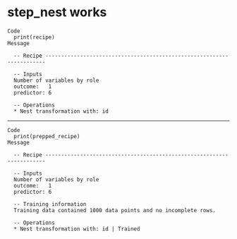 # step_nest works

    Code
      print(recipe)
    Message
      
      -- Recipe ----------------------------------------------------------------------
      
      -- Inputs 
      Number of variables by role
      outcome:   1
      predictor: 6
      
      -- Operations 
      * Nest transformation with: id

---

    Code
      print(prepped_recipe)
    Message
      
      -- Recipe ----------------------------------------------------------------------
      
      -- Inputs 
      Number of variables by role
      outcome:   1
      predictor: 6
      
      -- Training information 
      Training data contained 1000 data points and no incomplete rows.
      
      -- Operations 
      * Nest transformation with: id | Trained

